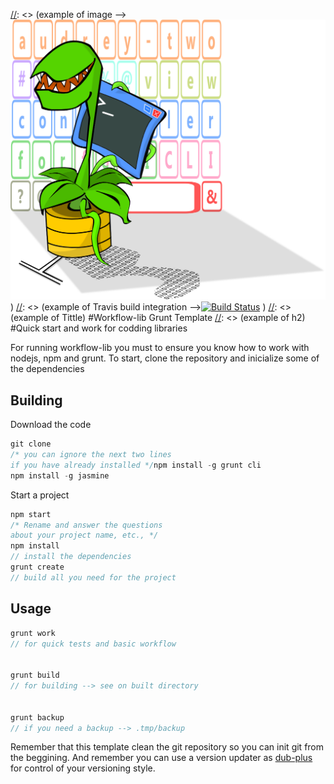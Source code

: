 [//]: <> (example of image -->   ![](https://raw.githubusercontent.com/llucbrell/audrey2/master/audrey.png)   )
[//]: <> (example of Travis build integration -->[![Build Status](https://travis-ci.org/llucbrell/audrey2.svg?branch=master)](https://travis-ci.org/llucbrell/audrey2)    )
[//]: <> (example of Tittle)
#Workflow-lib Grunt Template
[//]: <> (example of h2)
#Quick start and work for codding libraries

[//]: <> (example of text)
For running workflow-lib you must to ensure you know how to work with nodejs, npm and grunt. To start, clone the repository and inicialize some of the dependencies
## Building
Download the code
```js
git clone 
/* you can ignore the next two lines
if you have already installed */npm install -g grunt cli
npm install -g jasmine
```
Start a project
```js
npm start 
/* Rename and answer the questions
about your project name, etc., */
npm install 
// install the dependencies 
grunt create 
// build all you need for the project 
```
## Usage

```js
grunt work 
// for quick tests and basic workflow


grunt build 
// for building --> see on built directory


grunt backup 
// if you need a backup --> .tmp/backup
```
Remember that this template clean the git repository so you can init git from the beggining. And remember you can use a version updater as [dub-plus](https://www.npmjs.com/package/dub-plus) for control of your versioning style.
